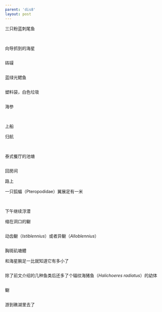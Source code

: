 ```yaml
---
parent: 'dis8'
layout: post
---
```


三只粉蓝刺尾鱼

<img class='disc' data-src='https://lykoseremos.github.io/gmalb-01/dis8/483.jpg'>

<img class='disc' data-src='https://lykoseremos.github.io/gmalb-01/dis8/484.jpg'>

<img class='disc' data-src='https://lykoseremos.github.io/gmalb-01/dis8/485.jpg'>

<img class='disc' data-src='https://lykoseremos.github.io/gmalb-01/dis8/486.jpg'>

<img class='disc' data-src='https://lykoseremos.github.io/gmalb-01/dis8/487.jpg'>

<img class='disc' data-src='https://lykoseremos.github.io/gmalb-01/dis8/488.jpg'>

<img class='disc' data-src='https://lykoseremos.github.io/gmalb-01/dis8/489.jpg'>

<img class='disc' data-src='https://lykoseremos.github.io/gmalb-01/dis8/490.jpg'>

<img class='disc' data-src='https://lykoseremos.github.io/gmalb-01/dis8/491.jpg'>

<img class='disc' data-src='https://lykoseremos.github.io/gmalb-01/dis8/492.jpg'>

向导抓到的海星

<img class='disc' data-src='https://lykoseremos.github.io/gmalb-01/dis8/493.jpg'>

砗磲

<img class='disc' data-src='https://lykoseremos.github.io/gmalb-01/dis8/494.jpg'>

蓝绿光鳃鱼

<img class='disc' data-src='https://lykoseremos.github.io/gmalb-01/dis8/495.jpg'>

塑料袋，白色垃圾

<img class='disc' data-src='https://lykoseremos.github.io/gmalb-01/dis8/496.jpg'>

海参

<img class='disc' data-src='https://lykoseremos.github.io/gmalb-01/dis8/497.jpg'>

<img class='disc' data-src='https://lykoseremos.github.io/gmalb-01/dis8/498.jpg'>

<img class='disc' data-src='https://lykoseremos.github.io/gmalb-01/dis8/499.jpg'>

<img class='disc' data-src='https://lykoseremos.github.io/gmalb-01/dis8/500.jpg'>

<img class='disc' data-src='https://lykoseremos.github.io/gmalb-01/dis8/501.jpg'>

上船

归航

<img class='disc' data-src='https://lykoseremos.github.io/gmalb-01/dis8/502.jpg'>

<img class='disc' data-src='https://lykoseremos.github.io/gmalb-01/dis8/503.jpg'>

泰式餐厅的池塘

<img class='disc' data-src='https://lykoseremos.github.io/gmalb-01/dis8/504.jpg'>

回房间

路上

一只狐蝠（Pteropodidae）翼展足有一米

<img class='disc' data-src='https://lykoseremos.github.io/gmalb-01/dis8/505.jpg'>

<img class='disc' data-src='https://lykoseremos.github.io/gmalb-01/dis8/506.jpg'>

下午继续浮潜

缩在洞口的鳚

<img class='disc' data-src='https://lykoseremos.github.io/gmalb-01/dis8/507.jpg'>

动齿鳚（<i>Istiblennius</i>）或者异鳚（<i>Alloblennius</i>）

<img class='disc' data-src='https://lykoseremos.github.io/gmalb-01/dis8/508.jpg'>

胸斑矶塘鳢

和海星腕足一比就知道它有多小了

<img class='disc' data-src='https://lykoseremos.github.io/gmalb-01/dis8/509.jpg'>

除了前文介绍的几种鱼类后还多了个辐纹海猪鱼（<i>Halichoeres radiatus</i>）的幼体

<img class='disc' data-src='https://lykoseremos.github.io/gmalb-01/dis8/510.jpg'>

鳚

<img class='disc' data-src='https://lykoseremos.github.io/gmalb-01/dis8/511.jpg'>

游到礁湖里去了

<img class='disc' data-src='https://lykoseremos.github.io/gmalb-01/dis8/512.jpg'>
